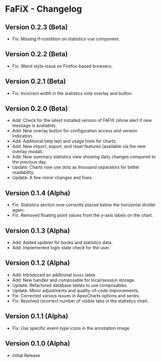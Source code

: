 FaFiX - Changelog
=================

## Version 0.2.3 (Beta)
- Fix: Missing if-condition on statistics vue component.

## Version 0.2.2 (Beta)
- Fix: Weird style-issue on Firefox-based browsers.

## Version 0.2.1 (Beta)
- Fix: Incorrect width in the statistics note overlay and button.

## Version 0.2.0 (Beta)
- Add: Check for the latest installed version of FAFIX (show alert if new message is available).
- Add: New overlay button for configuration access and version indication.
- Add: Additional help text and usage hints for charts.
- Add: New import, export, and reset features (available via the new overlay modal).
- Add: New summary statistics view showing daily changes compared to the previous day.
- Update: Charts now use dots as thousand separators for better readability.
- Update: A few minor changes and fixes.

## Version 0.1.4 (Alpha)
- Fix: Statistics section now correctly placed below the horizontal divider again.
- Fix: Removed floating point values from the y-axis labels on the chart.

## Version 0.1.3 (Alpha)
- Add: Added updater for books and statistics data.
- Add: Implemented login state check for the user.

## Version 0.1.2 (Alpha)
- Add: Introduced an additional `books` table.
- Add: New handler and composable for local/session storage.
- Update: Refactored database tables to use composables.
- Update: Minor adjustments and quality-of-code improvements.
- Fix: Corrected various issues in ApexCharts options and series.
- Fix: Resolved incorrect number of visible tabs in the statistics chart.

## Version 0.1.1 (Alpha)
- Fix: Use specific event-type icons in the annotation image.

## Version 0.1.0 (Alpha)
- Initial Release
